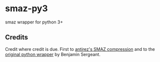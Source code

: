 # smaz-py3

smaz wrapper for python 3+

## Credits

Credit where credit is due. First to [antirez's SMAZ compression](https://github.com/antirez/smaz)
and to the [original python wrapper](https://pypi.org/project/smaz/) by Benjamin
Sergeant.
